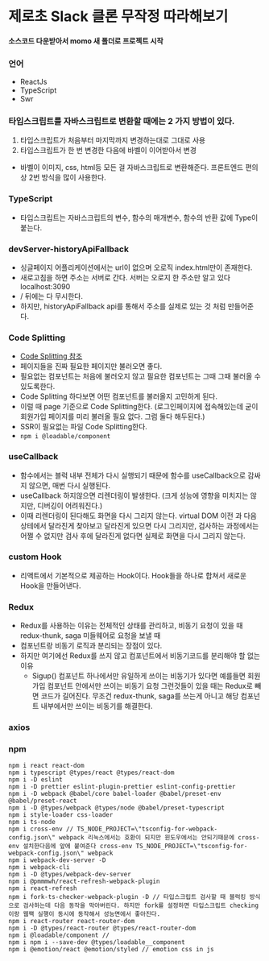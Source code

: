 # 제로초 Slack 클론 무작정 따라해보기

#### 소스코드 다운받아서 momo 새 폴더로 프로젝트 시작

### 언어

- ReactJs
- TypeScript
- Swr

### 타입스크립트를 자바스크립트로 변환할 때에는 2 가지 방법이 있다.

1. 타입스크립트가 처음부터 마지막까지 변경하는대로 그대로 사용
2. 타입스크립트가 한 번 변경한 다음에 바벨이 이어받아서 변경

- 바벨이 이미지, css, html등 모든 걸 자바스크립트로 변환해준다. 프론트엔드 편의상 2번 방식을 많이 사용한다.

### TypeScript

- 타입스크립트는 자바스크립트의 변수, 함수의 매개변수, 함수의 반환 값에 Type이 붙는다.


### devServer-historyApiFallback
- 싱글페이지 어플리케이션에서는 url이 없으며 오로직 index.html만이 존재한다.
- 새로고침을 하면 주소는 서버로 간다. 서버는 오로지 한 주소만 알고 있다 localhost:3090
- / 뒤에는 다 무시한다.
- 하지만, historyApiFallback api를 통해서 주소를 실제로 있는 것 처럼 만들어준다.
 
### Code Splitting
- [Code Splitting 참조](https://medium.com/humanscape-tech/react%EC%97%90%EC%84%9C-%ED%95%B4%EB%B3%B4%EB%8A%94-%EC%BD%94%EB%93%9C-%EC%8A%A4%ED%94%8C%EB%A6%AC%ED%8C%85-code-splitting-56c9c7a1baa4)
- 페이지들을 진짜 필요한 페이지만 불러오면 좋다.
- 필요없는 컴포넌트는 처음에 불러오지 않고 필요한 컴포넌트는 그때 그때 불러올 수 있도록한다.
- Code Splitting 하다보면 어떤 컴포넌트를 불러올지 고민하게 된다.
- 이럴 때 page 기준으로 Code Splitting한다. (로그인페이지에 접속해있는데 굳이 회원가입 페이지를 미리 불러올 필요 없다. 그럼 둘다 해두된다.)
- SSR이 필요없는 파일 Code Splitting한다.
- `npm i @loadable/component`

### useCallback
- 함수에서는 블럭 내부 전체가 다시 실행되기 때문에 함수를 useCallback으로 감싸지 않으면, 매번 다시 실행된다.
- useCallback 하지않으면 리렌더링이 발생한다. (크게 성능에 영향을 미치지는 않지만, 디버깅이 어려워진다.)
- 이때 리렌더링이 된다해도 화면을 다시 그리지 않는다. virtual DOM 이전 과 다음상테에서 달라진게 찾아보고 달라진게 있으면 다시 그리지만, 검사하는 과정에서는 어쩔 수 없지만 검사 후에 달라진게 없다면 실제로 화면을 다시 그리지 않는다.

### custom Hook
- 리액트에서 기본적으로 제공하는 Hook이다. Hook들을 하나로 합쳐서 새로운 Hook을 만들어낸다.

### Redux
- Redux를 사용하는 이유는 전체적인 상태를 관리하고, 비동기 요청이 있을 때 redux-thunk, saga 미들웨어로 요청을 보낼 때
- 컴포넌트랑 비동기 로직과 분리되는 장점이 있다.
- 하지만 여기에선 Redux를 쓰지 않고 컴포넌트에서 비동기코드를 분리해야 할 없는 이유
  - Sigup() 컴포넌트 하나에서만 유일하게 쓰이는 비동기가 있다면 예를들면 회원가입 컴포넌트 안에서만 쓰이는 비동기 요청 그런것들이 있을 때는 Redux로 빼면 코드가 길어진다. 무조건 redux-thunk, saga를 쓰는게 아니고 해당 컴포넌트 내부에서만 쓰이는 비동기를 해결한다.

### axios
### npm

```
npm i react react-dom
npm i typescript @types/react @types/react-dom
npm i -D eslint
npm i -D prettier eslint-plugin-prettier eslint-config-prettier
npm i -D webpack @babel/core babel-loader @babel/preset-env @babel/preset-react
npm i -D @types/webpack @types/node @babel/preset-typescript
npm i style-loader css-loader
npm i ts-node
npm i cross-env // TS_NODE_PROJECT=\"tsconfig-for-webpack-config.json\" webpack 리눅스에서는 호환이 되지만 윈도우에서는 안되기때문에 cross-env 설치한다음에 앞에 붙여준다 cross-env TS_NODE_PROJECT=\"tsconfig-for-webpack-config.json\" webpack
npm i webpack-dev-server -D
npm i webpack-cli
npm i -D @types/webpack-dev-server
npm i @pmmmwh/react-refresh-webpack-plugin
npm i react-refresh
npm i fork-ts-checker-webpack-plugin -D // 타입스크립트 검사할 때 블럭킹 방식으로 검사하는데 다음 동작을 막아버린다. 하지만 fork를 설정하면 타입스크립트 checking이랑 웹팩 실행이 동시에 동작해서 성능면에서 좋아진다.
npm i react-router react-router-dom
npm i -D @types/react-router @types/react-router-dom
npm i @loadable/component //
npm i npm i --save-dev @types/loadable__component
npm i @emotion/react @emotion/styled // emotion css in js

```

